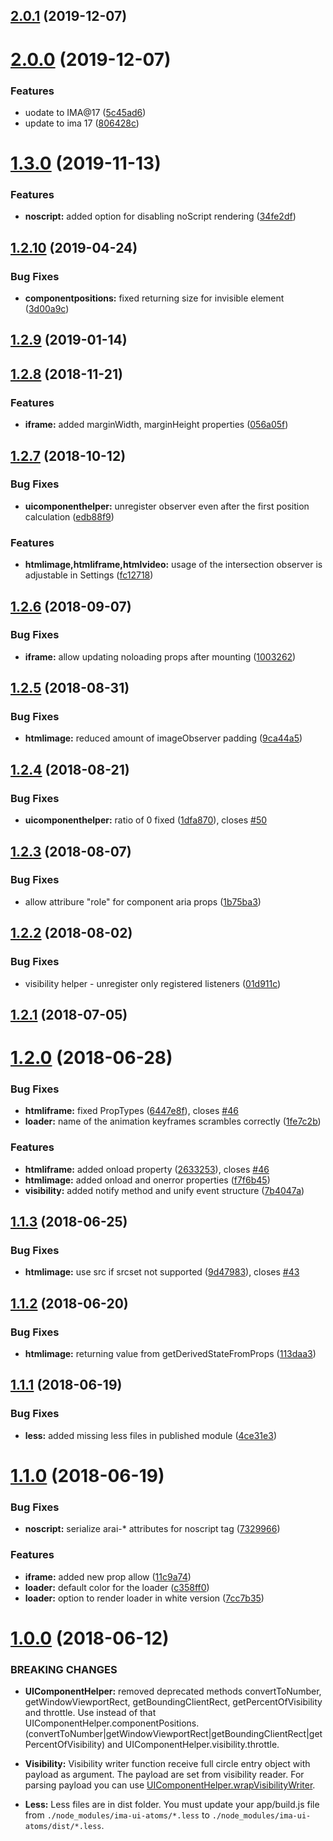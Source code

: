 <a name="2.0.1"></a>
## [2.0.1](https://github.com/seznam/IMA.js-ui-atoms/compare/2.0.0...2.0.1) (2019-12-07)



<a name="2.0.0"></a>
# [2.0.0](https://github.com/seznam/IMA.js-ui-atoms/compare/1.3.0...2.0.0) (2019-12-07)


### Features

* uodate to IMA@17 ([5c45ad6](https://github.com/seznam/IMA.js-ui-atoms/commit/5c45ad6))
* update to ima 17 ([806428c](https://github.com/seznam/IMA.js-ui-atoms/commit/806428c))



<a name="1.3.0"></a>
# [1.3.0](https://github.com/seznam/IMA.js-ui-atoms/compare/1.2.10...1.3.0) (2019-11-13)


### Features

* **noscript:** added option for disabling noScript rendering ([34fe2df](https://github.com/seznam/IMA.js-ui-atoms/commit/34fe2df))



<a name="1.2.10"></a>
## [1.2.10](https://github.com/seznam/IMA.js-ui-atoms/compare/1.2.9...1.2.10) (2019-04-24)


### Bug Fixes

* **componentpositions:** fixed returning size for invisible element ([3d00a9c](https://github.com/seznam/IMA.js-ui-atoms/commit/3d00a9c))



<a name="1.2.9"></a>
## [1.2.9](https://github.com/seznam/IMA.js-ui-atoms/compare/1.2.8...1.2.9) (2019-01-14)



<a name="1.2.8"></a>
## [1.2.8](https://github.com/seznam/IMA.js-ui-atoms/compare/1.2.7...1.2.8) (2018-11-21)


### Features

* **iframe:** added marginWidth, marginHeight properties ([056a05f](https://github.com/seznam/IMA.js-ui-atoms/commit/056a05f))



<a name="1.2.7"></a>
## [1.2.7](https://github.com/seznam/IMA.js-ui-atoms/compare/1.2.6...1.2.7) (2018-10-12)


### Bug Fixes

* **uicomponenthelper:** unregister observer even after the first position calculation ([edb88f9](https://github.com/seznam/IMA.js-ui-atoms/commit/edb88f9))


### Features

* **htmlimage,htmliframe,htmlvideo:** usage of the intersection observer is adjustable in Settings ([fc12718](https://github.com/seznam/IMA.js-ui-atoms/commit/fc12718))



<a name="1.2.6"></a>
## [1.2.6](https://github.com/seznam/IMA.js-ui-atoms/compare/1.2.5...1.2.6) (2018-09-07)


### Bug Fixes

* **iframe:** allow updating noloading props after mounting ([1003262](https://github.com/seznam/IMA.js-ui-atoms/commit/1003262))



<a name="1.2.5"></a>
## [1.2.5](https://github.com/seznam/IMA.js-ui-atoms/compare/1.2.4...1.2.5) (2018-08-31)


### Bug Fixes

* **htmlimage:** reduced amount of imageObserver padding ([9ca44a5](https://github.com/seznam/IMA.js-ui-atoms/commit/9ca44a5))



<a name="1.2.4"></a>
## [1.2.4](https://github.com/seznam/IMA.js-ui-atoms/compare/1.2.3...1.2.4) (2018-08-21)


### Bug Fixes

* **uicomponenthelper:** ratio of 0 fixed ([1dfa870](https://github.com/seznam/IMA.js-ui-atoms/commit/1dfa870)), closes [#50](https://github.com/seznam/IMA.js-ui-atoms/issues/50)



<a name="1.2.3"></a>
## [1.2.3](https://github.com/seznam/IMA.js-ui-atoms/compare/1.2.2...1.2.3) (2018-08-07)


### Bug Fixes

* allow attribure "role" for component aria props ([1b75ba3](https://github.com/seznam/IMA.js-ui-atoms/commit/1b75ba3))



<a name="1.2.2"></a>
## [1.2.2](https://github.com/seznam/IMA.js-ui-atoms/compare/1.2.1...1.2.2) (2018-08-02)


### Bug Fixes

* visibility helper - unregister only registered listeners ([01d911c](https://github.com/seznam/IMA.js-ui-atoms/commit/01d911c))



<a name="1.2.1"></a>
## [1.2.1](https://github.com/seznam/IMA.js-ui-atoms/compare/1.2.0...1.2.1) (2018-07-05)



<a name="1.2.0"></a>
# [1.2.0](https://github.com/seznam/IMA.js-ui-atoms/compare/1.1.3...1.2.0) (2018-06-28)


### Bug Fixes

* **htmliframe:** fixed PropTypes ([6447e8f](https://github.com/seznam/IMA.js-ui-atoms/commit/6447e8f)), closes [#46](https://github.com/seznam/IMA.js-ui-atoms/issues/46)
* **loader:** name of the animation keyframes scrambles correctly ([1fe7c2b](https://github.com/seznam/IMA.js-ui-atoms/commit/1fe7c2b))


### Features

* **htmliframe:** added onload property ([2633253](https://github.com/seznam/IMA.js-ui-atoms/commit/2633253)), closes [#46](https://github.com/seznam/IMA.js-ui-atoms/issues/46)
* **htmlimage:** added onload and onerror properties ([f7f6b45](https://github.com/seznam/IMA.js-ui-atoms/commit/f7f6b45))
* **visibility:** added notify method and unify event structure ([7b4047a](https://github.com/seznam/IMA.js-ui-atoms/commit/7b4047a))



<a name="1.1.3"></a>
## [1.1.3](https://github.com/seznam/IMA.js-ui-atoms/compare/1.1.2...1.1.3) (2018-06-25)


### Bug Fixes

* **htmlimage:** use src if srcset not supported ([9d47983](https://github.com/seznam/IMA.js-ui-atoms/commit/9d47983)), closes [#43](https://github.com/seznam/IMA.js-ui-atoms/issues/43)



<a name="1.1.2"></a>
## [1.1.2](https://github.com/seznam/IMA.js-ui-atoms/compare/1.1.1...1.1.2) (2018-06-20)


### Bug Fixes

* **htmlimage:** returning value from getDerivedStateFromProps ([113daa3](https://github.com/seznam/IMA.js-ui-atoms/commit/113daa3))



<a name="1.1.1"></a>
## [1.1.1](https://github.com/seznam/IMA.js-ui-atoms/compare/1.1.0...1.1.1) (2018-06-19)


### Bug Fixes

* **less:** added missing less files in published module ([4ce31e3](https://github.com/seznam/IMA.js-ui-atoms/commit/4ce31e3))



<a name="1.1.0"></a>
# [1.1.0](https://github.com/seznam/IMA.js-ui-atoms/compare/1.0.0...1.1.0) (2018-06-19)


### Bug Fixes

* **noscript:** serialize arai-* attributes for noscript tag ([7329966](https://github.com/seznam/IMA.js-ui-atoms/commit/7329966))


### Features

* **iframe:** added new prop allow ([11c9a74](https://github.com/seznam/IMA.js-ui-atoms/commit/11c9a74))
* **loader:** default color for the loader ([c358ff0](https://github.com/seznam/IMA.js-ui-atoms/commit/c358ff0))
* **loader:** option to render loader in white version ([7cc7b35](https://github.com/seznam/IMA.js-ui-atoms/commit/7cc7b35))



<a name="1.0.0"></a>
# [1.0.0](https://github.com/seznam/IMA.js-ui-atoms/compare/0.11.11...1.0.0) (2018-06-12)

### BREAKING CHANGES

* **UIComponentHelper:** removed deprecated methods convertToNumber, getWindowViewportRect, getBoundingClientRect, getPercentOfVisibility and throttle. Use instead of that UIComponentHelper.componentPositions.(convertToNumber|getWindowViewportRect|getBoundingClientRect|getPercentOfVisibility) and UIComponentHelper.visibility.throttle.

* **Visibility:** Visibility writer function receive full circle entry object with payload as argument. The payload are set from visibility reader. For parsing payload you can use [UIComponentHelper.wrapVisibilityWriter](https://github.com/seznam/IMA.js-ui-atoms/blob/master/src/UIComponentHelper.js#L254).

* **Less:** Less files are in dist folder. You must update your app/build.js file from `./node_modules/ima-ui-atoms/*.less` to `./node_modules/ima-ui-atoms/dist/*.less`.
